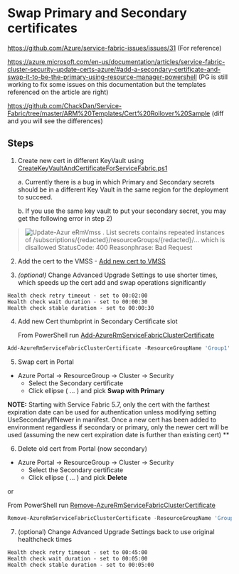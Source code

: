 Swap Primary and Secondary certificates
=======================================

<https://github.com/Azure/service-fabric-issues/issues/31> (For reference)

<https://azure.microsoft.com/en-us/documentation/articles/service-fabric-cluster-security-update-certs-azure/#add-a-secondary-certificate-and-swap-it-to-be-the-primary-using-resource-manager-powershell> (PG is still working to fix some issues on this documentation but the templates referenced on the article are right)

<https://github.com/ChackDan/Service-Fabric/tree/master/ARM%20Templates/Cert%20Rollover%20Sample> (diff and you will see the differences)


## Steps

1.  Create new cert in different KeyVault using [CreateKeyVaultAndCertificateForServiceFabric.ps1](./CreateKeyVaultAndCertificateForServiceFabric.ps1)

    a.  Currently there is a bug in which Primary and Secondary secrets should be in a different Key Vault in the same region for the deployment to succeed.

    b.  If you use the same key vault to put your secondary secret, you may get the following error in step 2)

> ![Update-Azur eRmVmss
> . List secrets contains repeated instances of /subscriptions/{redacted}/resourceGroups/{redacted}/... which is disallowed
> StatusCode: 400
> Reasonphrase: Bad Request](../media/certswap_image1.png)


2.  Add the cert to the VMSS - [Add new cert to VMSS](./Add_New_Cert_To_VMSS.ps1)


3.  *(optional)* Change Advanced Upgrade Settings to use shorter times, which speeds up the cert add and swap operations significantly

```Batch
Health check retry timeout - set to 00:02:00
Health check wait duration - set to 00:00:30
Health check stable duration - set to 00:00:30  
```

4.  Add new Cert thumbprint in Secondary Certificate slot

    From PowerShell run [Add-AzureRmServiceFabricClusterCertificate](https://docs.microsoft.com/en-us/powershell/module/azurerm.servicefabric/Add-AzureRmServiceFabricClusterCertificate?view=azurermps-4.1.0)

```PowerShell
Add-AzureRmServiceFabricClusterCertificate -ResourceGroupName 'Group1' -Name 'Contoso01SFCluster' -SecretIdentifier '<https://contoso03vault.vault.azure.net/secrets/contoso03vaultrg/7f7de9131c034172b9df37ccc549524f>'
```

5.  Swap cert in Portal
	
* Azure Portal -> ResourceGroup -> Cluster -> Security
	* Select the Secondary certificate
	* Click ellipse ( ... ) and pick **Swap with Primary**


**NOTE:** Starting with Service Fabric 5.7, only the cert with the farthest expiration date can be used for authentication unless modifying setting UseSecondaryIfNewer in manifest. Once a new cert has been added to environment regardless if secondary or primary, only the newer cert will be used (assuming the new cert expiration date is further than existing cert) **


6.  Delete old cert from Portal (now secondary)

* Azure Portal -> ResourceGroup -> Cluster -> Security
	* Select the Secondary certificate
	* Click ellipse ( ... ) and pick **Delete** 

or

From PowerShell run [Remove-AzureRmServiceFabricClusterCertificate](https://docs.microsoft.com/en-us/powershell/module/azurerm.servicefabric/Remove-AzureRmServiceFabricClusterCertificate)

```PowerShell
Remove-AzureRmServiceFabricClusterCertificate -ResourceGroupName 'Group1' -Name 'Contoso01SFCluster' -Thumbprint '5F3660C715EBBDA31DB1FFDCF508302348DE8E7A
```

7.  (optional) Change Advanced Upgrade Settings back to use original healthcheck times

```Batch
Health check retry timeout - set to 00:45:00
Health check wait duration - set to 00:05:00
Health check stable duration - set to 00:05:00
```

